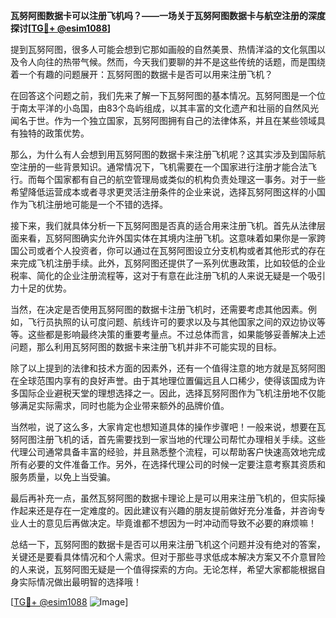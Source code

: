 **瓦努阿图数据卡可以注册飞机吗？——一场关于瓦努阿图数据卡与航空注册的深度探讨[[TG💪+ @esim1088](https://t.me/s/esim1088)]**

提到瓦努阿图，很多人可能会想到它那如画般的自然美景、热情洋溢的文化氛围以及令人向往的热带气候。然而，今天我们要聊的并不是这些传统的话题，而是围绕着一个有趣的问题展开：瓦努阿图的数据卡是否可以用来注册飞机？

在回答这个问题之前，我们先来了解一下瓦努阿图的基本情况。瓦努阿图是一个位于南太平洋的小岛国，由83个岛屿组成，以其丰富的文化遗产和壮丽的自然风光闻名于世。作为一个独立国家，瓦努阿图拥有自己的法律体系，并且在某些领域具有独特的政策优势。

那么，为什么有人会想到用瓦努阿图的数据卡来注册飞机呢？这其实涉及到国际航空注册的一些背景知识。通常情况下，飞机需要在一个国家进行注册才能合法飞行。而每个国家都有自己的航空管理局或类似的机构负责处理这一事务。对于一些希望降低运营成本或者寻求更灵活注册条件的企业来说，选择瓦努阿图这样的小国作为飞机注册地可能是一个不错的选择。

接下来，我们就具体分析一下瓦努阿图是否真的适合用来注册飞机。首先从法律层面来看，瓦努阿图确实允许外国实体在其境内注册飞机。这意味着如果你是一家跨国公司或者个人投资者，你可以通过在瓦努阿图设立分支机构或者其他形式的存在来完成飞机注册手续。此外，瓦努阿图还提供了一系列优惠政策，比如较低的企业税率、简化的企业注册流程等，这对于有意在此注册飞机的人来说无疑是一个吸引力十足的优势。

当然，在决定是否使用瓦努阿图的数据卡注册飞机时，还需要考虑其他因素。例如，飞行员执照的认可度问题、航线许可的要求以及与其他国家之间的双边协议等等。这些都是影响最终决策的重要考量点。不过总体而言，如果能够妥善解决上述问题，那么利用瓦努阿图的数据卡来注册飞机并非不可能实现的目标。

除了以上提到的法律和技术方面的因素外，还有一个值得注意的地方就是瓦努阿图在全球范围内享有的良好声誉。由于其地理位置偏远且人口稀少，使得该国成为许多国际企业避税天堂的理想选择之一。因此，选择瓦努阿图作为飞机注册地不仅能够满足实际需求，同时也能为企业带来额外的品牌价值。

当然啦，说了这么多，大家肯定也想知道具体的操作步骤吧！一般来说，想要在瓦努阿图注册飞机的话，首先需要找到一家当地的代理公司帮忙办理相关手续。这些代理公司通常具备丰富的经验，并且熟悉整个流程，可以帮助客户快速高效地完成所有必要的文件准备工作。另外，在选择代理公司的时候一定要注意考察其资质和服务质量，以免上当受骗。

最后再补充一点，虽然瓦努阿图的数据卡理论上是可以用来注册飞机的，但实际操作起来还是存在一定难度的。因此建议有兴趣的朋友提前做好充分准备，并咨询专业人士的意见后再做决定。毕竟谁都不想因为一时冲动而导致不必要的麻烦嘛！

总结一下，瓦努阿图的数据卡是否可以用来注册飞机这个问题并没有绝对的答案，关键还是要看具体情况和个人需求。但对于那些寻求低成本解决方案又不介意冒险的人来说，瓦努阿图无疑是一个值得探索的方向。无论怎样，希望大家都能根据自身实际情况做出最明智的选择哦！

[[TG💪+ @esim1088](https://t.me/s/esim1088) ![Image](https://i.postimg.cc/4NQfJmqS/Snipaste-2025-05-13-00-14-12.png)]